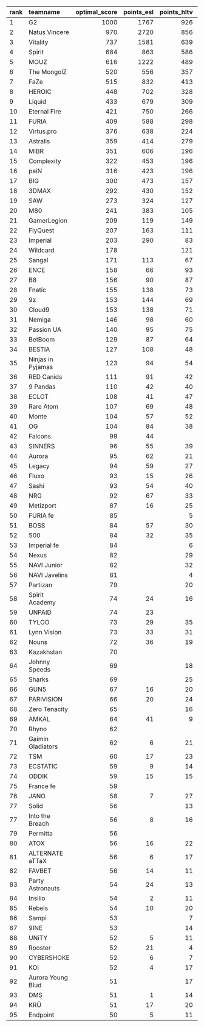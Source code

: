 | rank   | teamname          |   optimal_score |   points_esl |   points_hltv |   points_valve |
|:-------|:------------------|----------------:|-------------:|--------------:|---------------:|
| 1      | G2                |            1000 |         1767 |           926 |           1963 |
| 2      | Natus Vincere     |             970 |         2720 |           856 |           1842 |
| 3      | Vitality          |             737 |         1581 |           639 |           1834 |
| 4      | Spirit            |             684 |          863 |           586 |           1823 |
| 5      | MOUZ              |             616 |         1222 |           489 |           1703 |
| 6      | The MongolZ       |             520 |          556 |           357 |           1765 |
| 7      | FaZe              |             515 |          832 |           413 |           1636 |
| 8      | HEROIC            |             448 |          702 |           328 |           1635 |
| 9      | Liquid            |             433 |          679 |           309 |           1599 |
| 10     | Eternal Fire      |             421 |          750 |           266 |           1550 |
| 11     | FURIA             |             409 |          588 |           298 |           1559 |
| 12     | Virtus.pro        |             376 |          638 |           224 |           1417 |
| 13     | Astralis          |             359 |          414 |           279 |           1460 |
| 14     | MIBR              |             351 |          606 |           196 |           1339 |
| 15     | Complexity        |             322 |          453 |           196 |           1469 |
| 16     | paiN              |             316 |          423 |           196 |           1485 |
| 17     | BIG               |             300 |          473 |           157 |           1434 |
| 18     | 3DMAX             |             292 |          430 |           152 |           1494 |
| 19     | SAW               |             273 |          324 |           127 |           1504 |
| 20     | M80               |             241 |          383 |           105 |           1260 |
| 21     | GamerLegion       |             209 |          119 |           149 |           1368 |
| 22     | FlyQuest          |             207 |          163 |           111 |           1440 |
| 23     | Imperial          |             203 |          290 |            83 |           1222 |
| 24     | Wildcard          |             178 |              |           121 |           1312 |
| 25     | Sangal            |             171 |          113 |            67 |           1400 |
| 26     | ENCE              |             158 |           66 |            93 |           1301 |
| 27     | B8                |             156 |           90 |            87 |           1308 |
| 28     | Fnatic            |             155 |          138 |            73 |           1253 |
| 29     | 9z                |             153 |          144 |            69 |           1148 |
| 30     | Cloud9            |             153 |          138 |            71 |           1244 |
| 31     | Nemiga            |             146 |           98 |            60 |           1320 |
| 32     | Passion UA        |             140 |           95 |            75 |           1219 |
| 33     | BetBoom           |             129 |           87 |            64 |           1259 |
| 34     | BESTIA            |             127 |          108 |            48 |           1205 |
| 35     | Ninjas in Pyjamas |             123 |           94 |            54 |           1210 |
| 36     | RED Canids        |             111 |           91 |            42 |           1143 |
| 37     | 9 Pandas          |             110 |           42 |            40 |           1273 |
| 38     | ECLOT             |             108 |           41 |            47 |           1221 |
| 39     | Rare Atom         |             107 |           69 |            48 |           1007 |
| 40     | Monte             |             104 |           57 |            52 |           1161 |
| 41     | OG                |             104 |           84 |            38 |           1048 |
| 42     | Falcons           |              99 |           44 |               |           1216 |
| 43     | SINNERS           |              96 |           55 |            39 |           1145 |
| 44     | Aurora            |              95 |           62 |            21 |           1114 |
| 45     | Legacy            |              94 |           59 |            27 |           1116 |
| 46     | Fluxo             |              93 |           15 |            26 |           1274 |
| 47     | Sashi             |              93 |           54 |            40 |           1124 |
| 48     | NRG               |              92 |           67 |            33 |           1050 |
| 49     | Metizport         |              87 |           16 |            25 |           1237 |
| 50     | FURIA fe          |              85 |              |             5 |           1294 |
| 51     | BOSS              |              84 |           57 |            30 |            946 |
| 52     | 500               |              84 |           32 |            35 |           1125 |
| 53     | Imperial fe       |              84 |              |             6 |           1288 |
| 54     | Nexus             |              82 |              |            29 |           1160 |
| 55     | NAVI Junior       |              82 |              |            32 |           1128 |
| 56     | NAVI Javelins     |              81 |              |             4 |           1260 |
| 57     | Partizan          |              79 |              |            20 |           1230 |
| 58     | Spirit Academy    |              74 |           24 |            16 |           1141 |
| 59     | UNPAID            |              74 |           23 |               |           1149 |
| 60     | TYLOO             |              73 |           29 |            35 |           1020 |
| 61     | Lynn Vision       |              73 |           33 |            31 |           1002 |
| 62     | Nouns             |              72 |           36 |            19 |           1035 |
| 63     | Kazakhstan        |              70 |              |               |           1162 |
| 64     | Johnny Speeds     |              69 |              |            18 |           1155 |
| 65     | Sharks            |              69 |              |            25 |           1079 |
| 66     | GUN5              |              67 |           16 |            20 |           1117 |
| 67     | PARIVISION        |              66 |           20 |            24 |           1053 |
| 68     | Zero Tenacity     |              65 |              |            16 |           1116 |
| 69     | AMKAL             |              64 |           41 |             9 |            917 |
| 70     | Rhyno             |              62 |              |               |           1084 |
| 71     | Gaimin Gladiators |              62 |            6 |            21 |           1049 |
| 72     | TSM               |              60 |           17 |            23 |           1002 |
| 73     | ECSTATIC          |              59 |            9 |            14 |           1048 |
| 74     | ODDIK             |              59 |           15 |            15 |           1047 |
| 75     | France fe         |              59 |              |               |           1040 |
| 76     | JANO              |              58 |            7 |            27 |            940 |
| 77     | Solid             |              56 |              |            13 |           1015 |
| 77     | Into the Breach   |              56 |            8 |            16 |           1015 |
| 79     | Permitta          |              56 |              |               |           1007 |
| 80     | ATOX              |              56 |           16 |            22 |            963 |
| 81     | ALTERNATE aTTaX   |              56 |            6 |            17 |           1004 |
| 82     | FAVBET            |              56 |           14 |            11 |           1003 |
| 83     | Party Astronauts  |              54 |           24 |            13 |            893 |
| 84     | Insilio           |              54 |            2 |            11 |            988 |
| 85     | Rebels            |              54 |           10 |            20 |            969 |
| 86     | Sampi             |              53 |              |             7 |            972 |
| 87     | 9INE              |              53 |              |            14 |            966 |
| 88     | UNiTY             |              52 |            5 |            11 |            963 |
| 89     | Rooster           |              52 |           21 |             4 |            721 |
| 90     | CYBERSHOKE        |              52 |            6 |             7 |            956 |
| 91     | KOI               |              52 |            4 |            17 |            952 |
| 92     | Aurora Young Blud |              51 |              |            17 |            948 |
| 93     | DMS               |              51 |            1 |            14 |            944 |
| 94     | KRÜ               |              51 |           17 |            20 |            882 |
| 95     | Endpoint          |              50 |            5 |            11 |            929 |